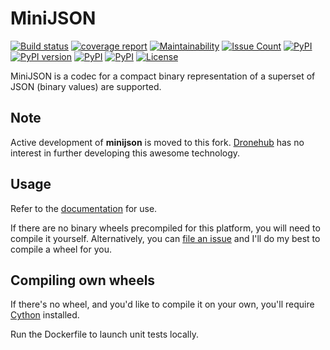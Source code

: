 MiniJSON
========

[![Build status](https://git.dms-serwis.com.pl/smokserwis/minijson/badges/master/pipeline.svg)](https://git.dms-serwis.com.pl/smokserwis/minijson)
[![coverage report](https://git.dms-serwis.com.pl/smokserwis/minijson/badges/master/coverage.svg)](https://git.dms-serwis.com.pl/smokserwis/minijson/-/commits/develop)
[![Maintainability](https://api.codeclimate.com/v1/badges/20392a075de646680403/maintainability)](https://codeclimate.com/github/smok-serwis/minijson/maintainability)
[![Issue Count](https://codeclimate.com/github/smok-serwis/minijson/badges/issue_count.svg)](https://codeclimate.com/github/smok-serwis/minijson)
[![PyPI](https://img.shields.io/pypi/pyversions/minijson.svg)](https://pypi.python.org/pypi/minijson)
[![PyPI version](https://badge.fury.io/py/minijson.svg)](https://badge.fury.io/py/minijson)
[![PyPI](https://img.shields.io/pypi/implementation/minijson.svg)](https://pypi.python.org/pypi/minijson)
[![PyPI](https://img.shields.io/pypi/wheel/minijson.svg)]()
[![License](https://img.shields.io/pypi/l/minijson)](https://github.com/smok-serwis/minijson)

MiniJSON is a codec for a compact binary representation of a superset of JSON
(binary values) are supported.

Note
----

Active development of **minijson** is moved to this fork.
[Dronehub](https://github.com/Dronehub) has no interest in further developing this awesome
technology.

Usage
-----

Refer to the [documentation](http://minijson.readthedocs.io/en/latest/?badge=latest)
for use.

If there are no binary wheels precompiled for this platform, you will need to
compile it yourself.
Alternatively, you can
[file an issue](https://github.com/smok-serwis/minijson/issues/new)
and I'll do my best to compile a wheel for you.

Compiling own wheels
--------------------

If there's no wheel, and you'd like to compile it on your own, you'll
require [Cython](https://cython.org/) installed.

Run the Dockerfile to launch unit tests locally.
